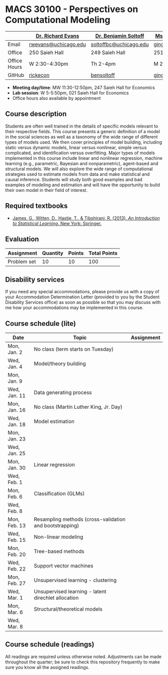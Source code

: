 # MACS 30100 - Perspectives on Computational Modeling

|  | [Dr. Richard Evans](https://sites.google.com/site/rickecon/) | [Dr. Benjamin Soltoff](http://www.bensoltoff.com/) | [Ms. Ging Cee Ng](https://sites.google.com/a/uchicago.edu/gingceeng/) (TA) |
|--------------|--------------------------------------------------------------|----------------------------------------------------|----------------------------------------------------------------------------|
| Email | rwevans@uchicago.edu | soltoffbc@uchicago.edu | gingcee@uchicago.edu |
| Office | 250 Saieh Hall | 249 Saieh Hall | 251 Saieh Hall |
| Office Hours | W 2:30-4:30pm | Th 2-4pm | M 2-3pm |
| GitHub | [rickecon](https://github.com/rickecon) | [bensoltoff](https://github.com/bensoltoff) | [gingcee](https://github.com/gingcee) |

* **Meeting day/time**: MW 11:30-12:50pm, 247 Saieh Hall for Economics
* **Lab session**: W 5-5:50pm, 021 Saieh Hall for Economics
* Office hours also available by appointment

## Course description

Students are often well trained in the details of specific models relevant to their respective fields. This course presents a generic definition of a model in the social sciences as well as a taxonomy of the wide range of different types of models used. We then cover principles of model building, including static versus dynamic models, linear versus nonlinear, simple versus complicated, and identification versus overfitting. Major types of models implemented in this course include linear and nonlinear regression, machine learning (e.g., parametric, Bayesian and nonparametric), agent-based and structural models. We will also explore the wide range of computational strategies used to estimate models from data and make statistical and causal inference. Students will study both good examples and bad examples of modeling and estimation and will have the opportunity to build their own model in their field of interest.

## Required textbooks

* [James, G., Witten, D., Hastie, T., & Tibshirani, R. (2013). *An Introduction to Statistical Learning*. New York: Springer.](http://link.springer.com.proxy.uchicago.edu/book/10.1007%2F978-1-4614-7138-7)

## Evaluation

Assignment | Quantity | Points | Total Points
-----------|----------|--------|-------------
Problem set| 10 | 10 | 100

## Disability services

If you need any special accommodations, please provide us with a copy of your Accommodation Determination Letter (provided to you by the Student Disability Services office) as soon as possible so that you may discuss with me how your accommodations may be implemented in this course.

## Course schedule (lite)

| Date | Topic | Assignment |
|--------------|---------------------------------------------------------|------------|
| Mon, Jan. 2 | No class (term starts on Tuesday) |  |
| Wed, Jan. 4 | Model/theory building |  |
| Mon, Jan. 9 |  |  |
| Wed, Jan. 11 | Data generating process |  |
| Mon, Jan. 16 | No class (Martin Luther King, Jr. Day) |  |
| Wed, Jan. 18 | Model estimation |  |
| Mon, Jan. 23 |  |  |
| Wed, Jan. 25 |  |  |
| Mon, Jan. 30 | Linear regression |  |
| Wed, Feb. 1 |  |  |
| Mon, Feb. 6 | Classification (GLMs) |  |
| Wed, Feb. 8 |  |  |
| Mon, Feb. 13 | Resampling methods (cross-validation and bootstrapping) |  |
| Wed, Feb. 15 | Non-linear modeling |  |
| Mon, Feb. 20 | Tree-based methods |  |
| Wed, Feb. 22 | Support vector machines |  |
| Mon, Feb. 27 | Unsupervised learning - clustering |  |
| Wed, Mar. 1 | Unsupervised learning - latent direchlet allocation |  |
| Mon, Mar. 6 | Structural/theoretical models |  |
| Wed, Mar. 8 |  |  |

## Course schedule (readings)

All readings are required unless otherwise noted. Adjustments can be made throughout the quarter; be sure to check this repository frequently to make sure you know all the assigned readings.



